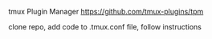 tmux Plugin Manager
https://github.com/tmux-plugins/tpm

clone repo, add code to .tmux.conf file, follow instructions
